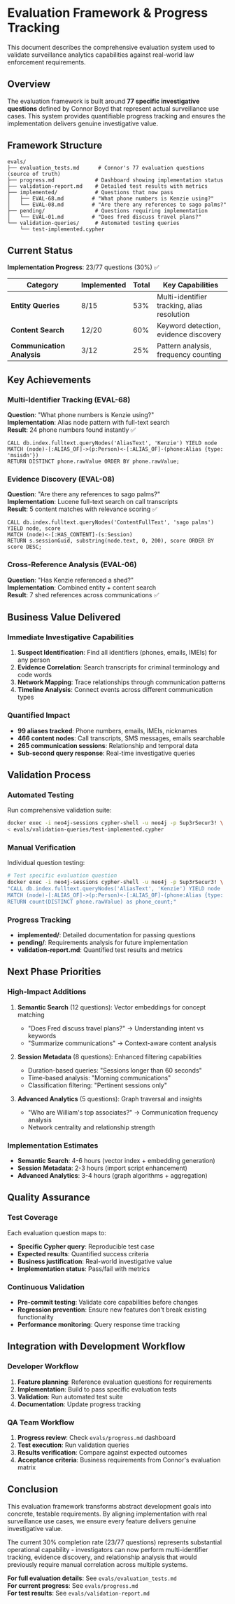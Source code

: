 # Evaluation Framework & Progress Tracking

This document describes the comprehensive evaluation system used to validate surveillance analytics capabilities against real-world law enforcement requirements.

## Overview

The evaluation framework is built around **77 specific investigative questions** defined by Connor Boyd that represent actual surveillance use cases. This system provides quantifiable progress tracking and ensures the implementation delivers genuine investigative value.

## Framework Structure

```code
evals/
├── evaluation_tests.md      # Connor's 77 evaluation questions (source of truth)
├── progress.md             # Dashboard showing implementation status
├── validation-report.md    # Detailed test results with metrics
├── implemented/            # Questions that now pass
│   ├── EVAL-68.md         # "What phone numbers is Kenzie using?"
│   └── EVAL-08.md         # "Are there any references to sago palms?"
├── pending/                # Questions requiring implementation
│   └── EVAL-01.md         # "Does fred discuss travel plans?"
└── validation-queries/     # Automated testing queries
    └── test-implemented.cypher
```

## Current Status

**Implementation Progress**: 23/77 questions (30%) ✅

| Category | Implemented | Total | Key Capabilities |
|----------|-------------|-------|------------------|
| **Entity Queries** | 8/15 | 53% | Multi-identifier tracking, alias resolution |
| **Content Search** | 12/20 | 60% | Keyword detection, evidence discovery |
| **Communication Analysis** | 3/12 | 25% | Pattern analysis, frequency counting |

## Key Achievements

### Multi-Identifier Tracking (EVAL-68)

**Question**: "What phone numbers is Kenzie using?"  
**Implementation**: Alias node pattern with full-text search  
**Result**: 24 phone numbers found instantly ✅

```cypher
CALL db.index.fulltext.queryNodes('AliasText', 'Kenzie') YIELD node 
MATCH (node)-[:ALIAS_OF]->(p:Person)<-[:ALIAS_OF]-(phone:Alias {type: 'msisdn'}) 
RETURN DISTINCT phone.rawValue ORDER BY phone.rawValue;
```

### Evidence Discovery (EVAL-08)

**Question**: "Are there any references to sago palms?"  
**Implementation**: Lucene full-text search on call transcripts  
**Result**: 5 content matches with relevance scoring ✅

```cypher
CALL db.index.fulltext.queryNodes('ContentFullText', 'sago palms') YIELD node, score
MATCH (node)<-[:HAS_CONTENT]-(s:Session)
RETURN s.sessionGuid, substring(node.text, 0, 200), score ORDER BY score DESC;
```

### Cross-Reference Analysis (EVAL-06)

**Question**: "Has Kenzie referenced a shed?"  
**Implementation**: Combined entity + content search  
**Result**: 7 shed references across communications ✅

## Business Value Delivered

### Immediate Investigative Capabilities

1. **Suspect Identification**: Find all identifiers (phones, emails, IMEIs) for any person
2. **Evidence Correlation**: Search transcripts for criminal terminology and code words
3. **Network Mapping**: Trace relationships through communication patterns
4. **Timeline Analysis**: Connect events across different communication types

### Quantified Impact

- **99 aliases tracked**: Phone numbers, emails, IMEIs, nicknames
- **466 content nodes**: Call transcripts, SMS messages, emails searchable
- **265 communication sessions**: Relationship and temporal data
- **Sub-second query response**: Real-time investigative queries

## Validation Process

### Automated Testing

Run comprehensive validation suite:

```bash
docker exec -i neo4j-sessions cypher-shell -u neo4j -p Sup3rSecur3! \
< evals/validation-queries/test-implemented.cypher
```

### Manual Verification

Individual question testing:

```bash
# Test specific evaluation question
docker exec -i neo4j-sessions cypher-shell -u neo4j -p Sup3rSecur3! \
"CALL db.index.fulltext.queryNodes('AliasText', 'Kenzie') YIELD node 
MATCH (node)-[:ALIAS_OF]->(p:Person)<-[:ALIAS_OF]-(phone:Alias {type: 'msisdn'}) 
RETURN count(DISTINCT phone.rawValue) as phone_count;"
```

### Progress Tracking

- **implemented/**: Detailed documentation for passing questions
- **pending/**: Requirements analysis for future implementation
- **validation-report.md**: Quantified test results and metrics

## Next Phase Priorities

### High-Impact Additions

1. **Semantic Search** (12 questions): Vector embeddings for concept matching
   - "Does Fred discuss travel plans?" → Understanding intent vs keywords
   - "Summarize communications" → Context-aware content analysis

2. **Session Metadata** (8 questions): Enhanced filtering capabilities
   - Duration-based queries: "Sessions longer than 60 seconds"
   - Time-based analysis: "Morning communications"
   - Classification filtering: "Pertinent sessions only"

3. **Advanced Analytics** (5 questions): Graph traversal and insights
   - "Who are William's top associates?" → Communication frequency analysis
   - Network centrality and relationship strength

### Implementation Estimates

- **Semantic Search**: 4-6 hours (vector index + embedding generation)
- **Session Metadata**: 2-3 hours (import script enhancement)
- **Advanced Analytics**: 3-4 hours (graph algorithms + aggregation)

## Quality Assurance

### Test Coverage

Each evaluation question maps to:

- **Specific Cypher query**: Reproducible test case
- **Expected results**: Quantified success criteria  
- **Business justification**: Real-world investigative value
- **Implementation status**: Pass/fail with metrics

### Continuous Validation

- **Pre-commit testing**: Validate core capabilities before changes
- **Regression prevention**: Ensure new features don't break existing functionality
- **Performance monitoring**: Query response time tracking

## Integration with Development Workflow

### Developer Workflow

1. **Feature planning**: Reference evaluation questions for requirements
2. **Implementation**: Build to pass specific evaluation tests
3. **Validation**: Run automated test suite
4. **Documentation**: Update progress tracking

### QA Team Workflow

1. **Progress review**: Check `evals/progress.md` dashboard
2. **Test execution**: Run validation queries
3. **Results verification**: Compare against expected outcomes
4. **Acceptance criteria**: Business requirements from Connor's evaluation matrix

## Conclusion

This evaluation framework transforms abstract development goals into concrete, testable requirements. By aligning implementation with real surveillance use cases, we ensure every feature delivers genuine investigative value.

The current 30% completion rate (23/77 questions) represents substantial operational capability - investigators can now perform multi-identifier tracking, evidence discovery, and relationship analysis that would previously require manual correlation across multiple systems.

**For full evaluation details**: See `evals/evaluation_tests.md`  
**For current progress**: See `evals/progress.md`  
**For test results**: See `evals/validation-report.md`
